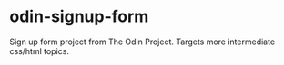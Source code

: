 # odin-signup-form

Sign up form project from The Odin Project. Targets more intermediate css/html topics.